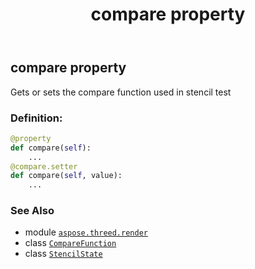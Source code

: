 ﻿---
title: compare property
second_title: Aspose.3D for Python via .NET API References
description: 
type: docs
weight: 30
url: /aspose.threed.render/stencilstate/compare/
is_root: false
---

## compare property


Gets or sets the compare function used in stencil test
### Definition:
```python
@property
def compare(self):
    ...
@compare.setter
def compare(self, value):
    ...
```

### See Also
* module [`aspose.threed.render`](../../)
* class [`CompareFunction`](/3d/python-net/aspose.threed.render/comparefunction)
* class [`StencilState`](/3d/python-net/aspose.threed.render/stencilstate)
